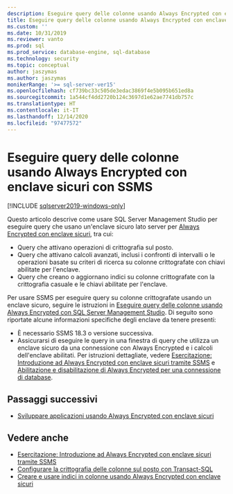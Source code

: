 ```yaml
---
description: Eseguire query delle colonne usando Always Encrypted con enclave sicuri con SSMS
title: Eseguire query delle colonne usando Always Encrypted con enclave sicuri con SSMS | Microsoft Docs
ms.custom: ''
ms.date: 10/31/2019
ms.reviewer: vanto
ms.prod: sql
ms.prod_service: database-engine, sql-database
ms.technology: security
ms.topic: conceptual
author: jaszymas
ms.author: jaszymas
monikerRange: '>= sql-server-ver15'
ms.openlocfilehash: cf739bc33c505de3edac3869f4e5b095b651ed8a
ms.sourcegitcommit: 1a544cf4dd2720b124c3697d1e62ae7741db757c
ms.translationtype: HT
ms.contentlocale: it-IT
ms.lasthandoff: 12/14/2020
ms.locfileid: "97477572"
---
```

# <a name="query-columns-using-always-encrypted-with-secure-enclaves-with-ssms"></a>Eseguire query delle colonne usando Always Encrypted con enclave sicuri con SSMS
[!INCLUDE [sqlserver2019-windows-only](../../../includes/applies-to-version/sqlserver2019-windows-only.md)]

Questo articolo descrive come usare SQL Server Management Studio per eseguire query che usano un'enclave sicuro lato server per [Always Encrypted con enclave sicuri](always-encrypted-enclaves.md), tra cui:
- Query che attivano operazioni di crittografia sul posto.
- Query che attivano calcoli avanzati, inclusi i confronti di intervalli o le operazioni basate su criteri di ricerca su colonne crittografate con chiavi abilitate per l'enclave.
- Query che creano o aggiornano indici su colonne crittografate con la crittografia casuale e le chiavi abilitate per l'enclave.  

Per usare SSMS per eseguire query su colonne crittografate usando un enclave sicuro, seguire le istruzioni in [Eseguire query delle colonne usando Always Encrypted con SQL Server Management Studio](always-encrypted-query-columns-ssms.md). Di seguito sono riportate alcune informazioni specifiche degli enclave da tenere presenti:

- È necessario SSMS 18.3 o versione successiva.
- Assicurarsi di eseguire le query in una finestra di query che utilizza un enclave sicuro da una connessione con Always Encrypted e i calcoli dell'enclave abilitati. Per istruzioni dettagliate, vedere [Esercitazione: Introduzione ad Always Encrypted con enclave sicuri tramite SSMS](../tutorial-getting-started-with-always-encrypted-enclaves.md) e [Abilitazione e disabilitazione di Always Encrypted per una connessione di database](always-encrypted-query-columns-ssms.md#en-dis).

## <a name="next-steps"></a>Passaggi successivi
- [Sviluppare applicazioni usando Always Encrypted con enclave sicuri](always-encrypted-enclaves-client-development.md)

## <a name="see-also"></a>Vedere anche  
- [Esercitazione: Introduzione ad Always Encrypted con enclave sicuri tramite SSMS](../tutorial-getting-started-with-always-encrypted-enclaves.md)
- [Configurare la crittografia delle colonne sul posto con Transact-SQL](always-encrypted-enclaves-configure-encryption-tsql.md)
- [Creare e usare indici in colonne usando Always Encrypted con enclave sicuri](always-encrypted-enclaves-create-use-indexes.md)

